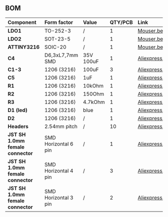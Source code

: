 ## BOM


| Component | Form factor           | Value | QTY/PCB | Link | 
|:-------------|:------------------|:------------------|:------------------|:------------------|
| **LDO1**      | TO-252-3          | / | 1 | [Mouser.be](https://www.mouser.be/ProductDetail/511-LD1086DT50TR)
| **LDO2**      | SOT-23-5          | / | 1 | [Mouser.be](https://www.mouser.be/ProductDetail/998-MIC5504-3.3YM5TR)
| **ATTINY3216**   | SOIC-20        | / | 1 | [Mouser.be](https://www.mouser.be/ProductDetail/579-ATTINY3216-SNR)
| **C4**   | D6,3xL7,7mm SMD        | 35V 100uF | 1 | [Aliexpress.com](https://www.aliexpress.com/item/33013972369.html)
| **C1-3**   | 1206 (3216)        | 100uF | 3 | [Aliexpress.com](https://www.aliexpress.com/item/32966490820.html)
| **C5**   | 1206 (3216)        | 1uF | 1 | [Aliexpress.com](https://www.aliexpress.com/item/32966490820.html)
| **R1**   | 1206 (3216)       | 10kOhm | 1 | [Aliexpress.com](https://www.aliexpress.com/item/32847115923.html)
| **R2**   | 1206 (3216)       | 150Ohm | 1 | [Aliexpress.com](https://www.aliexpress.com/item/32847115923.html)
| **R3**   | 1206 (3216)       | 4.7kOhm | 1 | [Aliexpress.com](https://www.aliexpress.com/item/32847115923.html)
| **D1 (led)**   | 1206 (3216)       | blue | 1 | [Aliexpress.com](https://www.aliexpress.com/item/32369344670.html)
| **D2**   | 1206 (3216)       | / | 1 | [Aliexpress.com](https://www.aliexpress.com/item/32354597825.html)
| **Headers**   | 2.54mm pitch       | / | 10 | [Aliexpress.com](https://www.aliexpress.com/item/32980406694.html)
| **JST SH 1.0mm female connector**   | SMD Horizontal 6 pin | / | 1 | [Aliexpress.com](https://www.aliexpress.com/item/4000125444790.html)
| **JST SH 1.0mm female connector**   | SMD Horizontal 4 pin | / | 3 | [Aliexpress.com](https://www.aliexpress.com/item/4000125444790.html)
| **JST SH 1.0mm female connector**   | SMD Horizontal 3 pin | / | 2 | [Aliexpress.com](https://www.aliexpress.com/item/4000125444790.html)